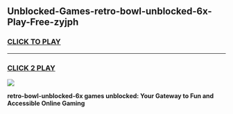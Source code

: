 
## Unblocked-Games-retro-bowl-unblocked-6x-Play-Free-zyjph
<h3>
<a href="https://premium76.site?title=retro-bowl-unblocked-6x&ref=17A">CLICK TO PLAY</a></h3>
<hr>

<h3>
<a href="https://premium76.site?title=retro-bowl-unblocked-6x&ref=17A">CLICK 2 PLAY</a>
  
</h3>

<a href="https://premium76.site?title=retro-bowl-unblocked-6x&ref=17A"><img src="https://clearcache.store/games.png"></a>


**retro-bowl-unblocked-6x games unblocked: Your Gateway to Fun and Accessible Online Gaming**
